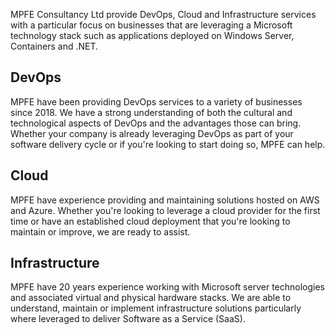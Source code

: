 
MPFE Consultancy Ltd  provide DevOps, Cloud and Infrastructure services with a particular focus on businesses that are leveraging a Microsoft technology stack such as applications deployed on Windows Server, Containers and .NET.

## DevOps

MPFE have been providing DevOps services to a variety of businesses since 2018. We have a strong understanding of both the cultural and technological aspects of DevOps and the advantages those can bring. Whether your company is already leveraging DevOps as part of your software delivery cycle or if you're looking to start doing so, MPFE can help.

## Cloud

MPFE have experience providing and maintaining solutions hosted on AWS and Azure. Whether you're looking to leverage a cloud provider for the first time or have an established cloud deployment that you're looking to maintain or improve, we are ready to assist.

## Infrastructure

MPFE have 20 years experience working with Microsoft server technologies and associated virtual and physical hardware stacks. We are able to understand, maintain or implement infrastructure solutions particularly where leveraged to deliver Software as a Service (SaaS).
